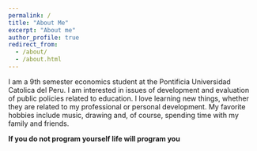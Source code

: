 ```yaml
---
permalink: /
title: "About Me"
excerpt: "About me"
author_profile: true
redirect_from: 
  - /about/
  - /about.html
---
```


I am a 9th semester economics student at the Pontificia Universidad Catolica del Peru. I am interested in issues of development and evaluation of public policies related to education. I love learning new things, whether they are related to my professional or personal development. My favorite hobbies include music, drawing and, of course, spending time with my family and friends.

**If you do not program yourself life will program you**
